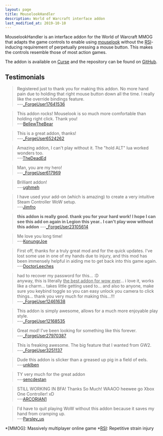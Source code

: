 ```yaml
---
layout: page
title: MouselookHandler
description: World of Warcraft interface addon
last_modified_at: 2019-10-10
---
```


MouselookHandler is an interface addon for the World of Warcraft MMOG that adapts the game
controls to enable using [mouselook][] without the [RSI][]-inducing requirement of
perpetually pressing a mouse button.  This makes the controls resemble those of most
action games.

The addon is available on [Curse][] and the repository can be found on [GitHub][].

## Testimonials

>   Registered just to thank you for making this addon.  No more hand pain due to holding
>   that right mouse button down all the time.  I really like the override bindings
>   feature.  
---[\_ForgeUser17641536](https://www.curseforge.com/wow/addons/mouselookhandler?comment=14)

>   This addon rocks!  Mouselook is so much more comfortable than holding right click.
>   Thank you!  
---[BellewTheBear](https://www.curseforge.com/wow/addons/mouselookhandler?comment=17)

>   This is a great addon, thanks!  
---[\_ForgeUser6524262](https://www.curseforge.com/wow/addons/mouselookhandler?comment=23)

>   Amazing addon, I can't play without it.  The "hold ALT" lua worked wonders too.  
---[TheDeadEd](https://www.curseforge.com/wow/addons/mouselookhandler?comment=26)

>   Man, you are my hero!  
---[\_ForgeUser617969](https://www.curseforge.com/wow/addons/mouselookhandler?comment=36)

>   Brilliant addon!  
---[ughmeh](https://www.curseforge.com/wow/addons/mouselookhandler?comment=54)

>   I have used your add-on (which is amazing) to create a very intuitive Steam Controller
>   WoW setup.  
---[Jimfro](https://www.curseforge.com/wow/addons/mouselookhandler?comment=57)

>   **this addon is really good.  thank you for your hard work!  I hope I can see this add
>   on again in Legion this year.. I can't play wow without this addon**
---[\_ForgeUser23105614](https://www.curseforge.com/wow/addons/mouselookhandler?comment=58)

>   Me love you long time!  
---[KonungrJoe](https://www.curseforge.com/wow/addons/mouselookhandler?comment=64)


>   First off, thanks for a truly great mod and for the quick updates.  I've lost some use
>   in one of my hands due to injury, and this mod has been immensely helpful in aiding me
>   to get back into this game again.  
---[DoctorLeeches](https://www.curseforge.com/wow/addons/mouselookhandler?comment=66)

>   had to recover my password for this... :D  
>   anyway, this is literally <u>the best addon for wow ever</u>... i love it, works like
>   a charm... takes little getting used to... and also to anyone, make sure you keybind
>   toggle so you can easy unlock you camera to click things... thank you very much for
>   making this...!!!  
---[\_ForgeUser12461638](https://www.curseforge.com/wow/addons/mouselookhandler?comment=76)

>   This addon is simply awesome, allows for a much more enjoyable play style.  
---[\_ForgeUser12168535](https://www.curseforge.com/wow/addons/mouselookhandler?comment=77)

>   Great mod!  I've been looking for something like this forever.  
---[\_ForgeUser27970387](https://www.curseforge.com/wow/addons/mouselookhandler?comment=85)

>   This is freaking awesome.  The big feature that I wanted from GW2.  
---[\_ForgeUser3251137](https://www.curseforge.com/wow/addons/mouselookhandler?comment=87)

>   Dude this addon is slicker than a greased up pig in a field of eels.  
---[unklben](https://www.curseforge.com/wow/addons/mouselookhandler?comment=108)

>   TY very much for the great addon  
---[sencdestan](https://www.curseforge.com/wow/addons/mouselookhandler?comment=109)

>   STILL WORKING IN BFA!  Thanks So Much!  WAAOO heewee go Xbox One Controller! xD  
---[ARCORIAN1](https://www.curseforge.com/wow/addons/mouselookhandler?comment=110)

>    I'd have to quit playing WoW without this addon because it saves my hand from
>    cramping up.  
---[Parsley\_us](https://www.curseforge.com/wow/addons/mouselookhandler?comment=119)

[mouselook]: https://en.wikipedia.org/wiki/Free_look
<!-- [mouselook]: https://en.wiktionary.org/wiki/mouselook -->
[RSI]: https://en.wikipedia.org/wiki/Repetitive_strain_injury
[Curse]: https://mods.curse.com/addons/wow/mouselookhandler
[GitHub]: https://github.com/meribold/MouselookHandler

*[MMOG]: Massively multiplayer online game
*[RSI]: Repetitive strain injury

<!-- vim: set tw=90 sts=-1 sw=4 et spell: -->

